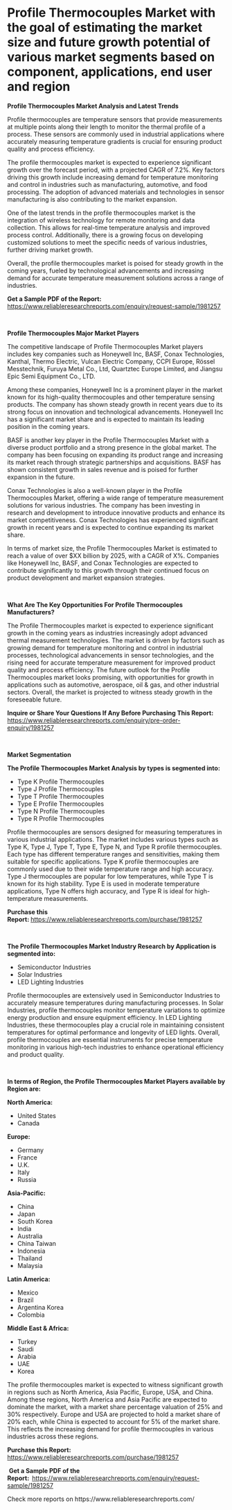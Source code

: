 <p><h1>Profile Thermocouples Market with the goal of estimating the market size and future growth potential of various market segments based on component, applications, end user and region</h1></p><p><strong>Profile Thermocouples Market Analysis and Latest Trends</strong></p>
<p><p>Profile thermocouples are temperature sensors that provide measurements at multiple points along their length to monitor the thermal profile of a process. These sensors are commonly used in industrial applications where accurately measuring temperature gradients is crucial for ensuring product quality and process efficiency.</p><p>The profile thermocouples market is expected to experience significant growth over the forecast period, with a projected CAGR of 7.2%. Key factors driving this growth include increasing demand for temperature monitoring and control in industries such as manufacturing, automotive, and food processing. The adoption of advanced materials and technologies in sensor manufacturing is also contributing to the market expansion.</p><p>One of the latest trends in the profile thermocouples market is the integration of wireless technology for remote monitoring and data collection. This allows for real-time temperature analysis and improved process control. Additionally, there is a growing focus on developing customized solutions to meet the specific needs of various industries, further driving market growth.</p><p>Overall, the profile thermocouples market is poised for steady growth in the coming years, fueled by technological advancements and increasing demand for accurate temperature measurement solutions across a range of industries.</p></p>
<p><strong>Get a Sample PDF of the Report:&nbsp;</strong> <a href="https://www.reliableresearchreports.com/enquiry/request-sample/1981257">https://www.reliableresearchreports.com/enquiry/request-sample/1981257</a></p>
<p>&nbsp;</p>
<p><strong>Profile Thermocouples Major Market Players</strong></p>
<p><p>The competitive landscape of Profile Thermocouples Market players includes key companies such as Honeywell Inc, BASF, Conax Technologies, Kanthal, Thermo Electric, Vulcan Electric Company, CCPI Europe, Rössel Messtechnik, Furuya Metal Co., Ltd, Quartztec Europe Limited, and Jiangsu Epic Semi Equipment Co., LTD. </p><p>Among these companies, Honeywell Inc is a prominent player in the market known for its high-quality thermocouples and other temperature sensing products. The company has shown steady growth in recent years due to its strong focus on innovation and technological advancements. Honeywell Inc has a significant market share and is expected to maintain its leading position in the coming years.</p><p>BASF is another key player in the Profile Thermocouples Market with a diverse product portfolio and a strong presence in the global market. The company has been focusing on expanding its product range and increasing its market reach through strategic partnerships and acquisitions. BASF has shown consistent growth in sales revenue and is poised for further expansion in the future.</p><p>Conax Technologies is also a well-known player in the Profile Thermocouples Market, offering a wide range of temperature measurement solutions for various industries. The company has been investing in research and development to introduce innovative products and enhance its market competitiveness. Conax Technologies has experienced significant growth in recent years and is expected to continue expanding its market share.</p><p>In terms of market size, the Profile Thermocouples Market is estimated to reach a value of over $XX billion by 2025, with a CAGR of X%. Companies like Honeywell Inc, BASF, and Conax Technologies are expected to contribute significantly to this growth through their continued focus on product development and market expansion strategies.</p></p>
<p>&nbsp;</p>
<p><strong>What Are The Key Opportunities For Profile Thermocouples Manufacturers?</strong></p>
<p><p>The Profile Thermocouples market is expected to experience significant growth in the coming years as industries increasingly adopt advanced thermal measurement technologies. The market is driven by factors such as growing demand for temperature monitoring and control in industrial processes, technological advancements in sensor technologies, and the rising need for accurate temperature measurement for improved product quality and process efficiency. The future outlook for the Profile Thermocouples market looks promising, with opportunities for growth in applications such as automotive, aerospace, oil & gas, and other industrial sectors. Overall, the market is projected to witness steady growth in the foreseeable future.</p></p>
<p><strong>Inquire or Share Your Questions If Any Before Purchasing This Report:</strong> <a href="https://www.reliableresearchreports.com/enquiry/pre-order-enquiry/1981257">https://www.reliableresearchreports.com/enquiry/pre-order-enquiry/1981257</a></p>
<p>&nbsp;</p>
<p><strong>Market Segmentation</strong></p>
<p><strong>The Profile Thermocouples Market Analysis by types is segmented into:</strong></p>
<p><ul><li>Type K Profile Thermocouples</li><li>Type J Profile Thermocouples</li><li>Type T Profile Thermocouples</li><li>Type E Profile Thermocouples</li><li>Type N Profile Thermocouples</li><li>Type R Profile Thermocouples</li></ul></p>
<p><p>Profile thermocouples are sensors designed for measuring temperatures in various industrial applications. The market includes various types such as Type K, Type J, Type T, Type E, Type N, and Type R profile thermocouples. Each type has different temperature ranges and sensitivities, making them suitable for specific applications. Type K profile thermocouples are commonly used due to their wide temperature range and high accuracy. Type J thermocouples are popular for low temperatures, while Type T is known for its high stability. Type E is used in moderate temperature applications, Type N offers high accuracy, and Type R is ideal for high-temperature measurements.</p></p>
<p><strong>Purchase this Report:&nbsp;</strong><a href="https://www.reliableresearchreports.com/purchase/1981257">https://www.reliableresearchreports.com/purchase/1981257</a></p>
<p>&nbsp;</p>
<p><strong>The Profile Thermocouples Market Industry Research by Application is segmented into:</strong></p>
<p><ul><li>Semiconductor Industries</li><li>Solar Industries</li><li>LED Lighting Industries</li></ul></p>
<p><p>Profile thermocouples are extensively used in Semiconductor Industries to accurately measure temperatures during manufacturing processes. In Solar Industries, profile thermocouples monitor temperature variations to optimize energy production and ensure equipment efficiency. In LED Lighting Industries, these thermocouples play a crucial role in maintaining consistent temperatures for optimal performance and longevity of LED lights. Overall, profile thermocouples are essential instruments for precise temperature monitoring in various high-tech industries to enhance operational efficiency and product quality.</p></p>
<p>&nbsp;</p>
<p><strong>In terms of Region, the Profile Thermocouples Market Players available by Region are:</strong></p>
<p>
    <p> <strong> North America: </strong>
        <ul>
            <li>United States</li>
            <li>Canada</li>
        </ul>
        </p> 
    <p> <strong> Europe: </strong>
        <ul>
            <li>Germany</li>
            <li>France</li>
            <li>U.K.</li>
            <li>Italy</li>
            <li>Russia</li>
        </ul>
        </p> 
    <p> <strong> Asia-Pacific: </strong>
        <ul>
            <li>China</li>
            <li>Japan</li>
            <li>South Korea</li>
            <li>India</li>
            <li>Australia</li>
            <li>China Taiwan</li>
            <li>Indonesia</li>
            <li>Thailand</li>
            <li>Malaysia</li>
        </ul>
        </p> 
    <p> <strong> Latin America: </strong>
        <ul>
            <li>Mexico</li>
            <li>Brazil</li>
            <li>Argentina Korea</li>
            <li>Colombia</li>
        </ul>
        </p> 
    <p> <strong> Middle East & Africa: </strong>
        <ul>
            <li>Turkey</li>
            <li>Saudi</li>
            <li>Arabia</li>
            <li>UAE</li>
            <li>Korea</li>
        </ul>
    </p>
    </p>
<p><p>The profile thermocouples market is expected to witness significant growth in regions such as North America, Asia Pacific, Europe, USA, and China. Among these regions, North America and Asia Pacific are expected to dominate the market, with a market share percentage valuation of 25% and 30% respectively. Europe and USA are projected to hold a market share of 20% each, while China is expected to account for 5% of the market share. This reflects the increasing demand for profile thermocouples in various industries across these regions.</p></p>
<p><strong>Purchase this Report: </strong><a href="https://www.reliableresearchreports.com/purchase/1981257">https://www.reliableresearchreports.com/purchase/1981257</a></p>
<p>&nbsp;<strong>Get a Sample PDF of the Report:&nbsp;&nbsp;</strong><a href="https://www.reliableresearchreports.com/enquiry/request-sample/1981257">https://www.reliableresearchreports.com/enquiry/request-sample/1981257</a></p>
<p><strong></strong></p>
<p>Check more reports on https://www.reliableresearchreports.com/</p>